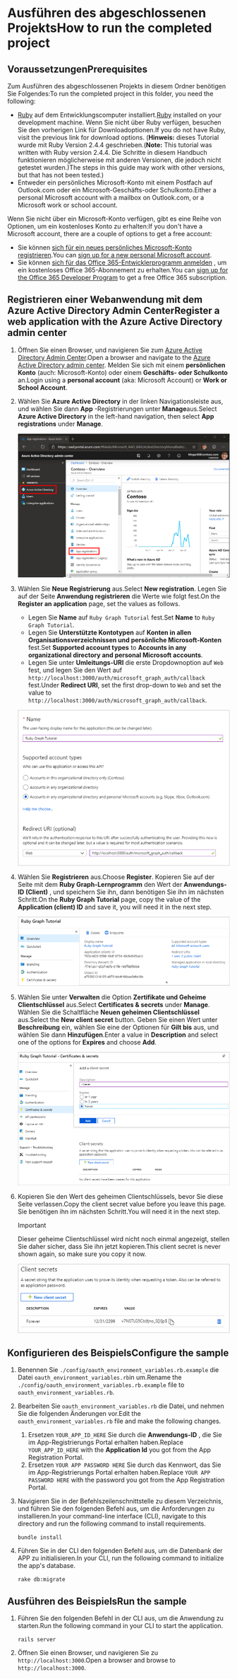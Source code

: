 # <a name="how-to-run-the-completed-project"></a><span data-ttu-id="8c039-101">Ausführen des abgeschlossenen Projekts</span><span class="sxs-lookup"><span data-stu-id="8c039-101">How to run the completed project</span></span>

## <a name="prerequisites"></a><span data-ttu-id="8c039-102">Voraussetzungen</span><span class="sxs-lookup"><span data-stu-id="8c039-102">Prerequisites</span></span>

<span data-ttu-id="8c039-103">Zum Ausführen des abgeschlossenen Projekts in diesem Ordner benötigen Sie Folgendes:</span><span class="sxs-lookup"><span data-stu-id="8c039-103">To run the completed project in this folder, you need the following:</span></span>

- <span data-ttu-id="8c039-104">[Ruby](https://www.ruby-lang.org/en/downloads/) auf dem Entwicklungscomputer installiert.</span><span class="sxs-lookup"><span data-stu-id="8c039-104">[Ruby](https://www.ruby-lang.org/en/downloads/) installed on your development machine.</span></span> <span data-ttu-id="8c039-105">Wenn Sie nicht über Ruby verfügen, besuchen Sie den vorherigen Link für Downloadoptionen.</span><span class="sxs-lookup"><span data-stu-id="8c039-105">If you do not have Ruby, visit the previous link for download options.</span></span> <span data-ttu-id="8c039-106">(**Hinweis:** dieses Tutorial wurde mit Ruby Version 2.4.4 geschrieben.</span><span class="sxs-lookup"><span data-stu-id="8c039-106">(**Note:** This tutorial was written with Ruby version 2.4.4.</span></span> <span data-ttu-id="8c039-107">Die Schritte in diesem Handbuch funktionieren möglicherweise mit anderen Versionen, die jedoch nicht getestet wurden.)</span><span class="sxs-lookup"><span data-stu-id="8c039-107">The steps in this guide may work with other versions, but that has not been tested.)</span></span>
- <span data-ttu-id="8c039-108">Entweder ein persönliches Microsoft-Konto mit einem Postfach auf Outlook.com oder ein Microsoft-Geschäfts-oder Schulkonto.</span><span class="sxs-lookup"><span data-stu-id="8c039-108">Either a personal Microsoft account with a mailbox on Outlook.com, or a Microsoft work or school account.</span></span>

<span data-ttu-id="8c039-109">Wenn Sie nicht über ein Microsoft-Konto verfügen, gibt es eine Reihe von Optionen, um ein kostenloses Konto zu erhalten:</span><span class="sxs-lookup"><span data-stu-id="8c039-109">If you don't have a Microsoft account, there are a couple of options to get a free account:</span></span>

- <span data-ttu-id="8c039-110">Sie können [sich für ein neues persönliches Microsoft-Konto registrieren](https://signup.live.com/signup?wa=wsignin1.0&rpsnv=12&ct=1454618383&rver=6.4.6456.0&wp=MBI_SSL_SHARED&wreply=https://mail.live.com/default.aspx&id=64855&cbcxt=mai&bk=1454618383&uiflavor=web&uaid=b213a65b4fdc484382b6622b3ecaa547&mkt=E-US&lc=1033&lic=1).</span><span class="sxs-lookup"><span data-stu-id="8c039-110">You can [sign up for a new personal Microsoft account](https://signup.live.com/signup?wa=wsignin1.0&rpsnv=12&ct=1454618383&rver=6.4.6456.0&wp=MBI_SSL_SHARED&wreply=https://mail.live.com/default.aspx&id=64855&cbcxt=mai&bk=1454618383&uiflavor=web&uaid=b213a65b4fdc484382b6622b3ecaa547&mkt=E-US&lc=1033&lic=1).</span></span>
- <span data-ttu-id="8c039-111">Sie können [sich für das Office 365-Entwicklerprogramm anmelden](https://developer.microsoft.com/office/dev-program) , um ein kostenloses Office 365-Abonnement zu erhalten.</span><span class="sxs-lookup"><span data-stu-id="8c039-111">You can [sign up for the Office 365 Developer Program](https://developer.microsoft.com/office/dev-program) to get a free Office 365 subscription.</span></span>

## <a name="register-a-web-application-with-the-azure-active-directory-admin-center"></a><span data-ttu-id="8c039-112">Registrieren einer Webanwendung mit dem Azure Active Directory Admin Center</span><span class="sxs-lookup"><span data-stu-id="8c039-112">Register a web application with the Azure Active Directory admin center</span></span>

1. <span data-ttu-id="8c039-113">Öffnen Sie einen Browser, und navigieren Sie zum [Azure Active Directory Admin Center](https://aad.portal.azure.com).</span><span class="sxs-lookup"><span data-stu-id="8c039-113">Open a browser and navigate to the [Azure Active Directory admin center](https://aad.portal.azure.com).</span></span> <span data-ttu-id="8c039-114">Melden Sie sich mit einem **persönlichen Konto** (auch: Microsoft-Konto) oder einem **Geschäfts- oder Schulkonto** an.</span><span class="sxs-lookup"><span data-stu-id="8c039-114">Login using a **personal account** (aka: Microsoft Account) or **Work or School Account**.</span></span>

1. <span data-ttu-id="8c039-115">Wählen Sie **Azure Active Directory** in der linken Navigationsleiste aus, und wählen Sie dann **App** -Registrierungen unter **Manage**aus.</span><span class="sxs-lookup"><span data-stu-id="8c039-115">Select **Azure Active Directory** in the left-hand navigation, then select **App registrations** under **Manage**.</span></span>

    ![<span data-ttu-id="8c039-116">Screenshot der APP-Registrierungen</span><span class="sxs-lookup"><span data-stu-id="8c039-116">A screenshot of the App registrations</span></span> ](/tutorial/images/aad-portal-app-registrations.png)

1. <span data-ttu-id="8c039-117">Wählen Sie **Neue Registrierung** aus.</span><span class="sxs-lookup"><span data-stu-id="8c039-117">Select **New registration**.</span></span> <span data-ttu-id="8c039-118">Legen Sie auf der Seite **Anwendung registrieren** die Werte wie folgt fest.</span><span class="sxs-lookup"><span data-stu-id="8c039-118">On the **Register an application** page, set the values as follows.</span></span>

    - <span data-ttu-id="8c039-119">Legen Sie **Name** auf `Ruby Graph Tutorial` fest.</span><span class="sxs-lookup"><span data-stu-id="8c039-119">Set **Name** to `Ruby Graph Tutorial`.</span></span>
    - <span data-ttu-id="8c039-120">Legen Sie **Unterstützte Kontotypen** auf **Konten in allen Organisationsverzeichnissen und persönliche Microsoft-Konten** fest.</span><span class="sxs-lookup"><span data-stu-id="8c039-120">Set **Supported account types** to **Accounts in any organizational directory and personal Microsoft accounts**.</span></span>
    - <span data-ttu-id="8c039-121">Legen Sie unter **Umleitungs-URI** die erste Dropdownoption auf `Web` fest, und legen Sie den Wert auf `http://localhost:3000/auth/microsoft_graph_auth/callback` fest.</span><span class="sxs-lookup"><span data-stu-id="8c039-121">Under **Redirect URI**, set the first drop-down to `Web` and set the value to `http://localhost:3000/auth/microsoft_graph_auth/callback`.</span></span>

    ![Screenshot der Seite "Registrieren einer Anwendung"](/tutorial/images/aad-register-an-app.png)

1. <span data-ttu-id="8c039-123">Wählen Sie **Registrieren** aus.</span><span class="sxs-lookup"><span data-stu-id="8c039-123">Choose **Register**.</span></span> <span data-ttu-id="8c039-124">Kopieren Sie auf der Seite mit dem **Ruby Graph-Lernprogramm** den Wert der **Anwendungs-ID (Client)** , und speichern Sie ihn, dann benötigen Sie ihn im nächsten Schritt.</span><span class="sxs-lookup"><span data-stu-id="8c039-124">On the **Ruby Graph Tutorial** page, copy the value of the **Application (client) ID** and save it, you will need it in the next step.</span></span>

    ![Screenshot der Anwendungs-ID der neuen App-Registrierung](/tutorial/images/aad-application-id.png)

1. <span data-ttu-id="8c039-126">Wählen Sie unter **Verwalten** die Option **Zertifikate und Geheime Clientschlüssel** aus.</span><span class="sxs-lookup"><span data-stu-id="8c039-126">Select **Certificates & secrets** under **Manage**.</span></span> <span data-ttu-id="8c039-127">Wählen Sie die Schaltfläche **Neuen geheimen Clientschlüssel** aus.</span><span class="sxs-lookup"><span data-stu-id="8c039-127">Select the **New client secret** button.</span></span> <span data-ttu-id="8c039-128">Geben Sie einen Wert unter **Beschreibung** ein, wählen Sie eine der Optionen für **Gilt bis** aus, und wählen Sie dann **Hinzufügen**.</span><span class="sxs-lookup"><span data-stu-id="8c039-128">Enter a value in **Description** and select one of the options for **Expires** and choose **Add**.</span></span>

    ![Screenshot des Dialogfelds zum Hinzufügen eines geheimen Clients](/tutorial/images/aad-new-client-secret.png)

1. <span data-ttu-id="8c039-130">Kopieren Sie den Wert des geheimen Clientschlüssels, bevor Sie diese Seite verlassen.</span><span class="sxs-lookup"><span data-stu-id="8c039-130">Copy the client secret value before you leave this page.</span></span> <span data-ttu-id="8c039-131">Sie benötigen ihn im nächsten Schritt.</span><span class="sxs-lookup"><span data-stu-id="8c039-131">You will need it in the next step.</span></span>

    > [!IMPORTANT]
    > <span data-ttu-id="8c039-132">Dieser geheime Clientschlüssel wird nicht noch einmal angezeigt, stellen Sie daher sicher, dass Sie ihn jetzt kopieren.</span><span class="sxs-lookup"><span data-stu-id="8c039-132">This client secret is never shown again, so make sure you copy it now.</span></span>

    ![Screenshot des neu hinzugefügten geheimen Clients](/tutorial/images/aad-copy-client-secret.png)

## <a name="configure-the-sample"></a><span data-ttu-id="8c039-134">Konfigurieren des Beispiels</span><span class="sxs-lookup"><span data-stu-id="8c039-134">Configure the sample</span></span>

1. <span data-ttu-id="8c039-135">Benennen Sie `./config/oauth_environment_variables.rb.example` die Datei `oauth_environment_variables.rb`in um.</span><span class="sxs-lookup"><span data-stu-id="8c039-135">Rename the `./config/oauth_environment_variables.rb.example` file to `oauth_environment_variables.rb`.</span></span>
1. <span data-ttu-id="8c039-136">Bearbeiten Sie `oauth_environment_variables.rb` die Datei, und nehmen Sie die folgenden Änderungen vor.</span><span class="sxs-lookup"><span data-stu-id="8c039-136">Edit the `oauth_environment_variables.rb` file and make the following changes.</span></span>
    1. <span data-ttu-id="8c039-137">Ersetzen `YOUR_APP_ID_HERE` Sie durch die **Anwendungs-ID** , die Sie im App-Registrierungs Portal erhalten haben.</span><span class="sxs-lookup"><span data-stu-id="8c039-137">Replace `YOUR_APP_ID_HERE` with the **Application Id** you got from the App Registration Portal.</span></span>
    1. <span data-ttu-id="8c039-138">Ersetzen `YOUR APP PASSWORD HERE` Sie durch das Kennwort, das Sie im App-Registrierungs Portal erhalten haben.</span><span class="sxs-lookup"><span data-stu-id="8c039-138">Replace `YOUR APP PASSWORD HERE` with the password you got from the App Registration Portal.</span></span>
1. <span data-ttu-id="8c039-139">Navigieren Sie in der Befehlszeilenschnittstelle zu diesem Verzeichnis, und führen Sie den folgenden Befehl aus, um die Anforderungen zu installieren.</span><span class="sxs-lookup"><span data-stu-id="8c039-139">In your command-line interface (CLI), navigate to this directory and run the following command to install requirements.</span></span>

    ```Shell
    bundle install
    ```

1. <span data-ttu-id="8c039-140">Führen Sie in der CLI den folgenden Befehl aus, um die Datenbank der APP zu initialisieren.</span><span class="sxs-lookup"><span data-stu-id="8c039-140">In your CLI, run the following command to initialize the app's database.</span></span>

    ```Shell
    rake db:migrate
    ```

## <a name="run-the-sample"></a><span data-ttu-id="8c039-141">Ausführen des Beispiels</span><span class="sxs-lookup"><span data-stu-id="8c039-141">Run the sample</span></span>

1. <span data-ttu-id="8c039-142">Führen Sie den folgenden Befehl in der CLI aus, um die Anwendung zu starten.</span><span class="sxs-lookup"><span data-stu-id="8c039-142">Run the following command in your CLI to start the application.</span></span>

    ```Shell
    rails server
    ```

1. <span data-ttu-id="8c039-143">Öffnen Sie einen Browser, und navigieren Sie zu `http://localhost:3000`.</span><span class="sxs-lookup"><span data-stu-id="8c039-143">Open a browser and browse to `http://localhost:3000`.</span></span>
